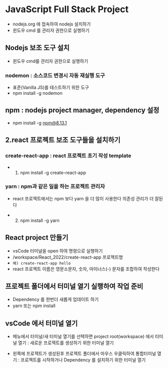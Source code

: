 # JavaScript Full Stack Project
* nodejs.org 에 접속하여 nodejs 설치하기
* 윈도우 cmd 를 관리자 권한으로 실행하기

## Nodejs 보조 도구 설치
* 윈도우 cmd를 관리자 권한으로 실행하기

### nodemon : 소스코드 변경시 자동 재실행 도구
* 표준(Vanilla JS)를 테스트하기 위한 도구
* npm install -g nodemon

## npm : nodejs project manager, dependency 설정
* npm install -g npm@8.13.1

## 2.react 프로젝트 보조 도구들을 설치하기 
### create-react-app : react 프로젝트 초기 작성 template
* 1. npm install -g create-react-app 

### yarn : npm과 같은 일을 하는 프로젝트 관리자
* react 프로젝트에서는 npm 보다 yarn 을 더 많이 사용한다 의존성 관리가 더 잘된다

* 2. npm install -g yarn

## React project 만들기
* vsCode 터미널을 open 하여 명령으로 실행하기
* /workspace/React_2022/create-react-app 프로젝트명
* ```예) create-react-app hello```
* react 프로젝트 이름은 영문소문자, 숫자, 마이너스(-) 문자를 조합하여 작성한다

## 프로젝트 폴더에서 터미널 열기 실행하여 작업 준비
* Dependency 를 한번더 새롭게 업데이트 하기
* yarn 또는 npm install

## vsCode 에서 터미널 열기
* 메뉴에서 터미널/새 터미널 열기를 선택하면 project root(workspace) 에서 터미널 열기 : 새로운 프로젝트를 생성하기 위한 터미널 열기

* 왼쪽에 프로젝트가 생성된후 프로젝트 폴더에서 마우스 우클릭하여 통합터미널 열기 : 프로젝트를 시작하거나 Dependency 를 설치하기 위한 터미널 열기


